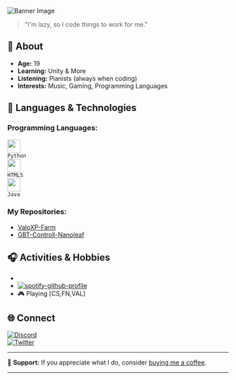 

![Banner Image](https://media.discordapp.net/attachments/1189805015750152192/1195518295508525066/d4aily_whispers_of_the_void_beneath_the_crimson_moon._a_somber__31baa21a-0a30-4302-af11-229c18df5c40.png?ex=65b4482d&is=65a1d32d&hm=97e2d62b24e08d35844a8ca299ef06ff7f9bccbef07842dc6a8b6975311f64cf&=&format=webp&quality=lossless&width=1197&height=671)

> "I'm lazy, so I code things to work for me."

## 🌱 About

- **Age:** 19
- **Learning:** Unity & More
- **Listening:** Pianists (always when coding)
- **Interests:** Music, Gaming, Programming Languages

## 🔧 Languages & Technologies

### Programming Languages:
<code><img height="30" src="https://media.discordapp.net/attachments/1157094050315382865/1163800425116487731/python-5-logo-png-transparent.png?ex=6540e49b&is=652e6f9b&hm=1d9700a098ba434e53315119391f3ad9bf8dc487d8be3b3cb4fcfddb93fdd357&=&width=674&height=671"> Python</code>  
<code><img height="30" src="https://cdn.discordapp.com/attachments/1157094050315382865/1163800911395692635/Download_5.png?ex=6540e50f&is=652e700f&hm=de01e3b0adac7b11775044fcce6ae7b7e77a9af08416106d964f144c68016c0b&"> HTML5</code>  
<code><img height="30" src="https://cdn.discordapp.com/attachments/1157094050315382865/1163801180200259694/java-logo-1.png?ex=6540e54f&is=652e704f&hm=9e1e8e2cd6f2f5ef639d8fa5cd456971794e38d2ef559c9bace2a00986cd9784&"> Java</code>

### My Repositories:
- [ValoXP-Farm](https://github.com/dailyspryse/ValoXP-Farm)
- [GBT-Controll-Nanoleaf](https://github.com/dailyspryse/GBT-Controll-Nanoleaf)

## 🎧 Activities & Hobbies

- 
-  [![spotify-github-profile](https://spotify-github-profile.vercel.app/api/view?uid=stationtest24&cover_image=true&theme=novatorem&show_offline=false&background_color=121212&bar_color=53b14f&bar_color_cover=false)](https://open.spotify.com/user/stationtest24?si=35c4186939ed444e)
- 🎮 Playing [CS,FN,VAL]

## 🌐 Connect

[![Discord](https://img.shields.io/badge/Discord-5865F2?style=for-the-badge&logo=discord&logoColor=white)](https://discord.com/users/444876886397681666)  
[![Twitter](https://img.shields.io/badge/Twitter-1DA1F2?style=for-the-badge&logo=twitter&logoColor=white)](https://twitter.com/dailyspryse)  


---

💌 **Support:** If you appreciate what I do, consider [buying me a coffee](https://ko-fi.com/daily88403).

---

